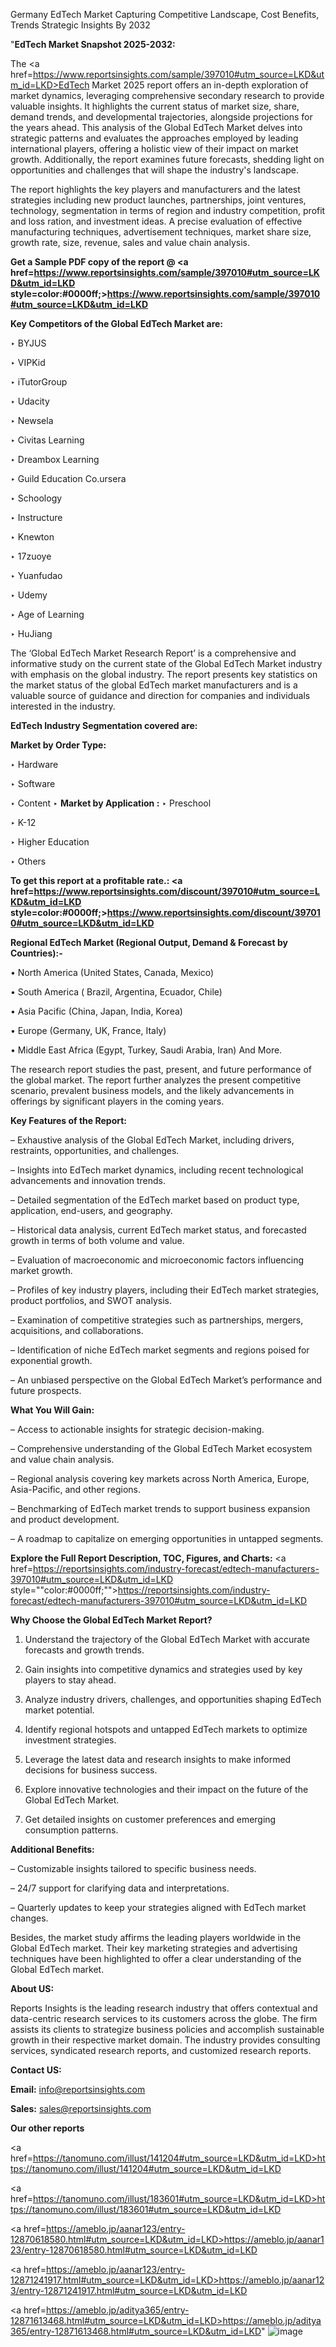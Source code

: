 Germany EdTech Market Capturing Competitive Landscape, Cost Benefits, Trends Strategic Insights By 2032

"<strong>EdTech Market Snapshot 2025-2032:</strong>

The <a href=https://www.reportsinsights.com/sample/397010#utm_source=LKD&utm_id=LKD>EdTech Market</a> 2025 report offers an in-depth exploration of market dynamics, leveraging comprehensive secondary research to provide valuable insights. It highlights the current status of market size, share, demand trends, and developmental trajectories, alongside projections for the years ahead. This analysis of the Global EdTech Market delves into strategic patterns and evaluates the approaches employed by leading international players, offering a holistic view of their impact on market growth. Additionally, the report examines future forecasts, shedding light on opportunities and challenges that will shape the industry's landscape.

The report highlights the key players and manufacturers and the latest strategies including new product launches, partnerships, joint ventures, technology, segmentation in terms of region and industry competition, profit and loss ration, and investment ideas. A precise evaluation of effective manufacturing techniques, advertisement techniques, market share size, growth rate, size, revenue, sales and value chain analysis.

<strong>Get a Sample PDF copy of the report @ <a href=https://www.reportsinsights.com/sample/397010#utm_source=LKD&utm_id=LKD style=color:#0000ff;>https://www.reportsinsights.com/sample/397010#utm_source=LKD&utm_id=LKD</a></strong>

<strong>Key Competitors of the Global EdTech Market are:</strong>

‣ BYJUS

‣ VIPKid

‣ iTutorGroup

‣ Udacity

‣ Newsela

‣ Civitas Learning

‣ Dreambox Learning

‣ Guild Education
 Co.ursera

‣ Schoology

‣ Instructure

‣ Knewton

‣ 17zuoye

‣ Yuanfudao

‣ Udemy

‣ Age of Learning

‣ HuJiang

The ‘Global EdTech Market Research Report’ is a comprehensive and informative study on the current state of the Global EdTech Market industry with emphasis on the global industry. The report presents key statistics on the market status of the global EdTech market manufacturers and is a valuable source of guidance and direction for companies and individuals interested in the industry.

<strong>EdTech Industry Segmentation covered are:</strong>

<strong>Market by Order Type: </strong>

‣ Hardware

‣ Software

‣ Content
‣ 
<strong>Market by Application :</strong>
‣ Preschool

‣ K-12

‣ Higher Education

‣ Others

<strong>To get this report at a profitable rate.: <a href=https://www.reportsinsights.com/discount/397010#utm_source=LKD&utm_id=LKD style=color:#0000ff;>https://www.reportsinsights.com/discount/397010#utm_source=LKD&utm_id=LKD</a></strong>

<strong>Regional EdTech Market (Regional Output, Demand &amp; Forecast by Countries):-</strong>

• North America (United States, Canada, Mexico)

• South America ( Brazil, Argentina, Ecuador, Chile)

• Asia Pacific (China, Japan, India, Korea)

• Europe (Germany, UK, France, Italy)

• Middle East Africa (Egypt, Turkey, Saudi Arabia, Iran) And More.

The research report studies the past, present, and future performance of the global market. The report further analyzes the present competitive scenario, prevalent business models, and the likely advancements in offerings by significant players in the coming years.

<strong>Key Features of the Report:</strong>

– Exhaustive analysis of the Global EdTech Market, including drivers, restraints, opportunities, and challenges.

– Insights into EdTech market dynamics, including recent technological advancements and innovation trends.

– Detailed segmentation of the EdTech market based on product type, application, end-users, and geography.

– Historical data analysis, current EdTech market status, and forecasted growth in terms of both volume and value.

– Evaluation of macroeconomic and microeconomic factors influencing market growth.

– Profiles of key industry players, including their EdTech market strategies, product portfolios, and SWOT analysis.

– Examination of competitive strategies such as partnerships, mergers, acquisitions, and collaborations.

– Identification of niche EdTech market segments and regions poised for exponential growth.

– An unbiased perspective on the Global EdTech Market’s performance and future prospects.

<strong>What You Will Gain:</strong>

– Access to actionable insights for strategic decision-making.

– Comprehensive understanding of the Global EdTech Market ecosystem and value chain analysis.

– Regional analysis covering key markets across North America, Europe, Asia-Pacific, and other regions.

– Benchmarking of EdTech market trends to support business expansion and product development.

– A roadmap to capitalize on emerging opportunities in untapped segments.

<strong>Explore the Full Report Description, TOC, Figures, and Charts:</strong>
<a href=https://reportsinsights.com/industry-forecast/edtech-manufacturers-397010#utm_source=LKD&utm_id=LKD style=""color:#0000ff;"">https://reportsinsights.com/industry-forecast/edtech-manufacturers-397010#utm_source=LKD&utm_id=LKD</a>

<strong>Why Choose the Global EdTech Market Report?</strong>

1. Understand the trajectory of the Global EdTech Market with accurate forecasts and growth trends.

2. Gain insights into competitive dynamics and strategies used by key players to stay ahead.

3. Analyze industry drivers, challenges, and opportunities shaping EdTech market potential.

4. Identify regional hotspots and untapped EdTech markets to optimize investment strategies.

5. Leverage the latest data and research insights to make informed decisions for business success.

6. Explore innovative technologies and their impact on the future of the Global EdTech Market.

7. Get detailed insights on customer preferences and emerging consumption patterns.

<strong>Additional Benefits:</strong>

– Customizable insights tailored to specific business needs.

– 24/7 support for clarifying data and interpretations.

– Quarterly updates to keep your strategies aligned with EdTech market changes.

Besides, the market study affirms the leading players worldwide in the Global EdTech market. Their key marketing strategies and advertising techniques have been highlighted to offer a clear understanding of the Global EdTech market.

<strong><strong>About US</strong>:</strong>

Reports Insights is the leading research industry that offers contextual and data-centric research services to its customers across the globe. The firm assists its clients to strategize business policies and accomplish sustainable growth in their respective market domain. The industry provides consulting services, syndicated research reports, and customized research reports.

<strong>Contact US:</strong>

<p class=><b>Email:</b> <a href=mailto:info@reportsinsights.com>info@reportsinsights.com</a></p>
<p class=><b>Sales:</b> <a href=mailto:sales@reportsinsights.com>sales@reportsinsights.com</a></p>

<strong>Our other reports</strong>

<a href=https://tanomuno.com/illust/141204#utm_source=LKD&utm_id=LKD>https://tanomuno.com/illust/141204#utm_source=LKD&utm_id=LKD</a>

<a href=https://tanomuno.com/illust/183601#utm_source=LKD&utm_id=LKD>https://tanomuno.com/illust/183601#utm_source=LKD&utm_id=LKD</a>

<a href=https://ameblo.jp/aanar123/entry-12870618580.html#utm_source=LKD&utm_id=LKD>https://ameblo.jp/aanar123/entry-12870618580.html#utm_source=LKD&utm_id=LKD</a>

<a href=https://ameblo.jp/aanar123/entry-12871241917.html#utm_source=LKD&utm_id=LKD>https://ameblo.jp/aanar123/entry-12871241917.html#utm_source=LKD&utm_id=LKD</a>

<a href=https://ameblo.jp/aditya365/entry-12871613468.html#utm_source=LKD&utm_id=LKD>https://ameblo.jp/aditya365/entry-12871613468.html#utm_source=LKD&utm_id=LKD</a>"
![image](https://github.com/user-attachments/assets/a0798042-245f-4f96-9850-de13730cb884)
